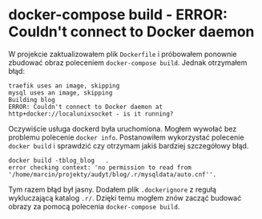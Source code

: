 # docker-compose build - ERROR: Couldn't connect to Docker daemon

W projekcie zaktualizowałem plik `Dockerfile` i próbowałem ponownie zbudować obraz poleceniem `docker-compose build`.
Jednak otrzymałem błąd:
```
traefik uses an image, skipping
mysql uses an image, skipping
Building blog
ERROR: Couldn't connect to Docker daemon at http+docker://localunixsocket - is it running?
```

Oczywiście usługa dockerd była uruchomiona. Mogłem wywołać bez problemu polecenie `docker info`.
Postanowiłem wykorzystać polecenie `docker build` i sprawdzić czy otrzymam jakiś bardziej szczegółowy błąd.

```
docker build -tblog_blog   .
error checking context: 'no permission to read from '/home/marcin/projekty/audyt/blog/.r/mysqldata/auto.cnf''.
```

Tym razem błąd był jasny. Dodałem plik `.dockerignore` z regułą wykluczającą katalog `.r/`.
Dzięki temu mogłem znów zacząć budować obrazy za pomocą polecenia `docker-compose build`.
